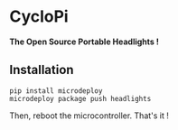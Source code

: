 CycloPi
=

**The Open Source Portable Headlights !**

Installation
-
```
pip install microdeploy
microdeploy package push headlights
```
Then, reboot the microcontroller. That's it !
